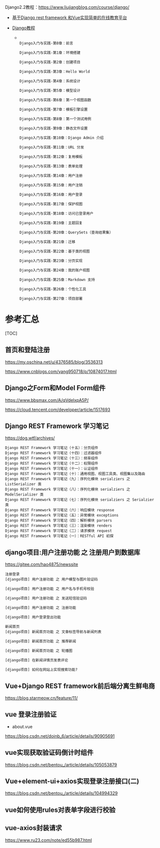 

Django2.2教程：https://www.liujiangblog.com/course/django/



- [基于Django rest framework 和Vue实现简单的在线教育平台](https://www.cnblogs.com/yxiaodao/p/10018624.html)

- [Django教程](https://foofish.net/category/djangojiao-cheng.html)

  - ```
    
    Django入门与实践-第0章：前言
    
    Django入门与实践-第1章：环境搭建
    
    Django入门与实践-第2章：创建项目
    
    Django入门与实践-第3章：Hello World
    
    Django入门与实践-第4章：系统设计
    
    Django入门与实践-第5章：模型设计
    
    Django入门与实践-第6章：第一个视图函数
    
    Django入门与实践-第7章：模板引擎设置
    
    Django入门与实践-第8章：第一个测试用例
    
    Django入门与实践-第9章：静态文件设置
    
    Django入门与实践-第10章：Django Admin 介绍
    
    Django入门与实践-第11章：URL 分发
    
    Django入门与实践-第12章：复用模板
    
    Django入门与实践-第13章：表单处理
    
    Django入门与实践-第14章：用户注册
    
    Django入门与实践-第15章：用户注销
    
    Django入门与实践-第16章：用户登录
    
    Django入门与实践-第17章：保护视图
    
    Django入门与实践-第18章：访问已登录用户
    
    Django入门与实践-第19章：主题回复
    
    Django入门与实践-第20章：QuerySets（查询结果集）
    
    Django入门与实践-第21章：迁移
    
    Django入门与实践-第22章：基于类的视图
    
    Django入门与实践-第23章：分页实现
    
    Django入门与实践-第24章：我的账户视图
    
    Django入门与实践-第25章：Markdown 支持
    
    Django入门与实践-第26章：个性化工具
    
    Django入门与实践-第27章：项目部署
    ```



# 参考汇总

[TOC]

## 首页和登陆注册

https://my.oschina.net/u/4376585/blog/3536313

https://www.cnblogs.com/yang950718/p/10874017.html



## Django之Form和Model Form组件

https://www.bbsmax.com/A/qVdelxpA5P/

https://cloud.tencent.com/developer/article/1517693



## Django REST Framework 学习笔记

https://dog.wtf/archives/

```
Django REST Framework 学习笔记（十五）：分页组件
Django REST Framework 学习笔记（十四）：过滤器组件
Django REST Framework 学习笔记（十三）：频率组件
Django REST Framework 学习笔记（十二）：权限组件
Django REST Framework 学习笔记（十一）：认证组件
Django REST Framework 学习笔记（十）：通用视图、视图工具类、视图集以及路由
Django REST Framework 学习笔记（九）：序列化模块 serialziers 之 ListSerializer 类
Django REST Framework 学习笔记（八）：序列化模块 serialziers 之 ModelSerializer 类
Django REST Framework 学习笔记（七）：序列化模块 serialziers 之 Serialzier 类
Django REST Framework 学习笔记（六）：响应模块 response
Django REST Framework 学习笔记（五）：异常模块 exceptions
Django REST Framework 学习笔记（四）：解析模块 parsers
Django REST Framework 学习笔记（三）：渲染模块 renders
Django REST Framework 学习笔记（二）：请求模块 request
Django REST Framework 学习笔记（一）：RESTful API 初探
```



## django项目:用户注册功能 之 注册用户到数据库

https://gitee.com/hao4875/newssite

```
注册登录
[django项目] 用户注册功能 之 用户模型与图片验证码

[django项目] 用户注册功能 之 用户名与手机号校验

[django项目] 用户注册功能 之 发送短信验证码

[django项目] 用户注册功能 之 注册功能

[django项目] 用户登录登出功能

新闻首页
[django项目] 新闻首页功能 之 文章标签导航与新闻列表

[django项目] 新闻首页功能 之 推荐新闻

[django项目] 新闻首页功能 之 轮播图

[django项目] 在新闻详情页发表评论

[django项目] 如何在网站上实现搜索功能?
```



## Vue+Django REST framework前后端分离生鲜电商

https://blog.starmeow.cn/feature/11/



## vue 登录注册验证

- about.vue

https://blog.csdn.net/doinb_6/article/details/90905691



## vue实现获取验证码倒计时组件

https://blog.csdn.net/bentou_/article/details/105053879



## Vue+element-ui+axios实现登录注册接口(二)

https://blog.csdn.net/bentou_/article/details/104994329



## vue如何使用rules对表单字段进行校验



## vue-axios封装请求

https://www.ru23.com/note/ed55b987.html
